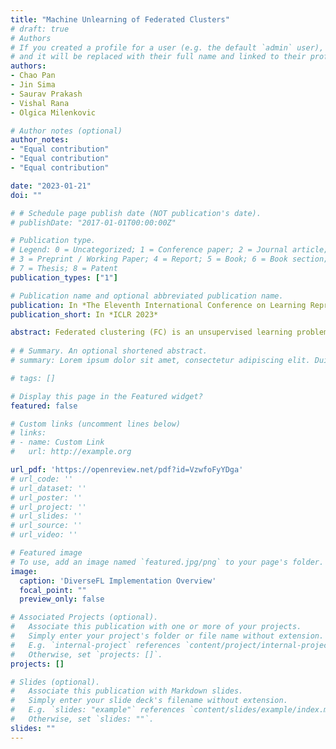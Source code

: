 ```yaml
---
title: "Machine Unlearning of Federated Clusters"
# draft: true
# Authors
# If you created a profile for a user (e.g. the default `admin` user), write the username (folder name) here 
# and it will be replaced with their full name and linked to their profile.
authors:
- Chao Pan 
- Jin Sima
- Saurav Prakash
- Vishal Rana
- Olgica Milenkovic

# Author notes (optional)
author_notes:
- "Equal contribution"
- "Equal contribution"
- "Equal contribution"

date: "2023-01-21"
doi: ""

# # Schedule page publish date (NOT publication's date).
# publishDate: "2017-01-01T00:00:00Z"

# Publication type.
# Legend: 0 = Uncategorized; 1 = Conference paper; 2 = Journal article;
# 3 = Preprint / Working Paper; 4 = Report; 5 = Book; 6 = Book section;
# 7 = Thesis; 8 = Patent
publication_types: ["1"]

# Publication name and optional abbreviated publication name.
publication: In *The Eleventh International Conference on Learning Representations (ICLR), 2023*
publication_short: In *ICLR 2023*

abstract: Federated clustering (FC) is an unsupervised learning problem that arises in a number of practical applications, including personalized recommender and healthcare systems. With the adoption of recent laws ensuring the "right to be forgotten", the problem of machine unlearning for FC methods has become of significant importance. We introduce, for the first time, the problem of machine unlearning for FC, and propose an efficient unlearning mechanism for a customized secure FC framework. Our FC framework utilizes special initialization procedures that we show are well-suited for unlearning. To protect client data privacy, we develop the secure compressed multiset aggregation (SCMA) framework that addresses sparse secure federated learning (FL) problems encountered during clustering as well as more general problems. To simultaneously facilitate low communication complexity and secret sharing protocols, we integrate Reed-Solomon encoding with special evaluation points into our SCMA pipeline, and prove that the client communication cost is logarithmic in the vector dimension. Additionally, to demonstrate the benefits of our unlearning mechanism over complete retraining, we provide a theoretical analysis for the unlearning performance of our approach. Simulation results show that the new FC framework exhibits superior clustering performance compared to previously reported FC baselines when the cluster sizes are highly imbalanced. Compared to completely retraining K-means++ locally and globally for each removal request, our unlearning procedure offers an average speed-up of roughly 84x across seven datasets.  
 
# # Summary. An optional shortened abstract.
# summary: Lorem ipsum dolor sit amet, consectetur adipiscing elit. Duis posuere tellus ac convallis placerat. Proin tincidunt magna sed ex sollicitudin condimentum.

# tags: []

# Display this page in the Featured widget?
featured: false

# Custom links (uncomment lines below)
# links:
# - name: Custom Link
#   url: http://example.org

url_pdf: 'https://openreview.net/pdf?id=VzwfoFyYDga'
# url_code: ''
# url_dataset: ''
# url_poster: ''
# url_project: ''
# url_slides: ''
# url_source: ''
# url_video: ''

# Featured image
# To use, add an image named `featured.jpg/png` to your page's folder. 
image:
  caption: 'DiverseFL Implementation Overview'
  focal_point: ""
  preview_only: false

# Associated Projects (optional).
#   Associate this publication with one or more of your projects.
#   Simply enter your project's folder or file name without extension.
#   E.g. `internal-project` references `content/project/internal-project/index.md`.
#   Otherwise, set `projects: []`.
projects: []

# Slides (optional).
#   Associate this publication with Markdown slides.
#   Simply enter your slide deck's filename without extension.
#   E.g. `slides: "example"` references `content/slides/example/index.md`.
#   Otherwise, set `slides: ""`.
slides: ""
---
```



<!-- {{% callout note %}}
Click the *Cite* button above to demo the feature to enable visitors to import publication metadata into their reference management software.
{{% /callout %}}

{{% callout note %}}
Create your slides in Markdown - click the *Slides* button to check out the example.
{{% /callout %}}

Supplementary notes can be added here, including [code, math, and images](https://wowchemy.com/docs/writing-markdown-latex/). -->
